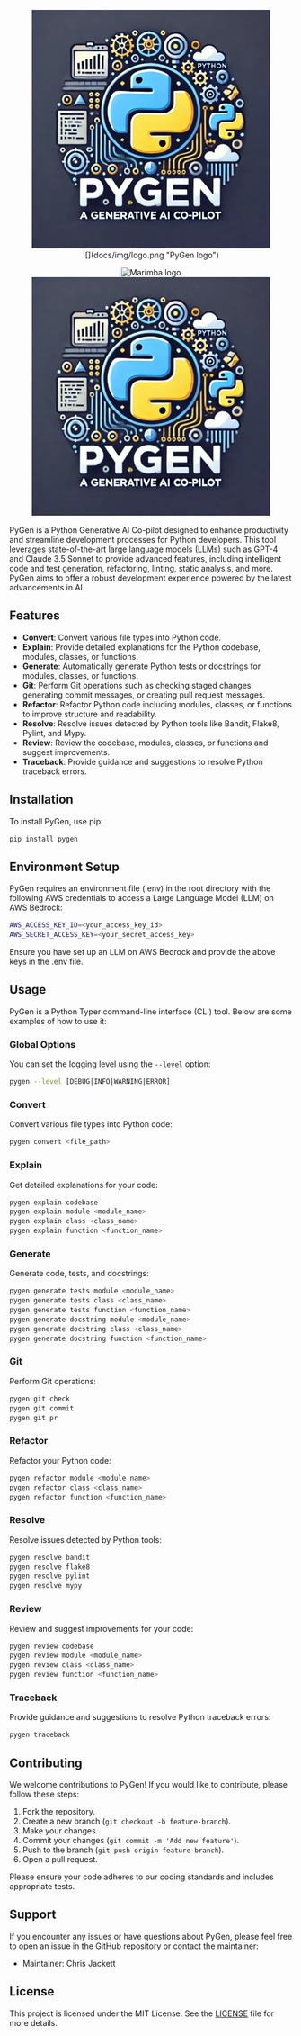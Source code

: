 <!-- PROJECT LOGO -->
<figure markdown style="text-align: center">
  <img src="docs/img/logo.jpg" alt="PyGen logo" width="512px">
  ![](docs/img/logo.png "PyGen logo")
</figure>

<figure markdown style="text-align: center">

![](img/logo.png "Marimba logo")
![](docs/img/logo.png "Marimba logo")

</figure>

PyGen is a Python Generative AI Co-pilot designed to enhance productivity and streamline development processes for
Python developers. This tool leverages state-of-the-art large language models (LLMs) such as GPT-4 and Claude 3.5 
Sonnet to provide advanced features, including intelligent code and test generation, refactoring, linting, static 
analysis, and more. PyGen aims to offer a robust development experience powered by the latest advancements in AI.

## Features

- **Convert**: Convert various file types into Python code.
- **Explain**: Provide detailed explanations for the Python codebase, modules, classes, or functions.
- **Generate**: Automatically generate Python tests or docstrings for modules, classes, or functions.
- **Git**: Perform Git operations such as checking staged changes, generating commit messages, or creating pull request
messages.
- **Refactor**: Refactor Python code including modules, classes, or functions to improve structure and readability.
- **Resolve**: Resolve issues detected by Python tools like Bandit, Flake8, Pylint, and Mypy.
- **Review**: Review the codebase, modules, classes, or functions and suggest improvements.
- **Traceback**: Provide guidance and suggestions to resolve Python traceback errors.

## Installation

To install PyGen, use pip:

```sh
pip install pygen
```

## Environment Setup

PyGen requires an environment file (.env) in the root directory with the following AWS credentials to access a Large 
Language Model (LLM) on AWS Bedrock:

```sh
AWS_ACCESS_KEY_ID=<your_access_key_id>
AWS_SECRET_ACCESS_KEY=<your_secret_access_key>
```

Ensure you have set up an LLM on AWS Bedrock and provide the above keys in the .env file.

## Usage

PyGen is a Python Typer command-line interface (CLI) tool. Below are some examples of how to use it:

### Global Options

You can set the logging level using the `--level` option:

```sh
pygen --level [DEBUG|INFO|WARNING|ERROR]
```

### Convert

Convert various file types into Python code:

```sh
pygen convert <file_path>
```

### Explain

Get detailed explanations for your code:

```sh
pygen explain codebase
pygen explain module <module_name>
pygen explain class <class_name>
pygen explain function <function_name>
```

### Generate

Generate code, tests, and docstrings:

```sh
pygen generate tests module <module_name>
pygen generate tests class <class_name>
pygen generate tests function <function_name>
pygen generate docstring module <module_name>
pygen generate docstring class <class_name>
pygen generate docstring function <function_name>
```

### Git

Perform Git operations:

```sh
pygen git check
pygen git commit
pygen git pr

```

### Refactor

Refactor your Python code:

```sh
pygen refactor module <module_name>
pygen refactor class <class_name>
pygen refactor function <function_name>
```

### Resolve

Resolve issues detected by Python tools:

```sh
pygen resolve bandit
pygen resolve flake8
pygen resolve pylint
pygen resolve mypy
```

### Review

Review and suggest improvements for your code:

```sh
pygen review codebase
pygen review module <module_name>
pygen review class <class_name>
pygen review function <function_name>
```

### Traceback

Provide guidance and suggestions to resolve Python traceback errors:

```sh
pygen traceback
```

## Contributing

We welcome contributions to PyGen! If you would like to contribute, please follow these steps:

1. Fork the repository.
2. Create a new branch (`git checkout -b feature-branch`).
3. Make your changes.
4. Commit your changes (`git commit -m 'Add new feature'`).
5. Push to the branch (`git push origin feature-branch`).
6. Open a pull request.

Please ensure your code adheres to our coding standards and includes appropriate tests.

## Support

If you encounter any issues or have questions about PyGen, please feel free to open an issue in the GitHub repository or
contact the maintainer:

- Maintainer: Chris Jackett

## License

This project is licensed under the MIT License. See the [LICENSE](LICENSE) file for more details.
